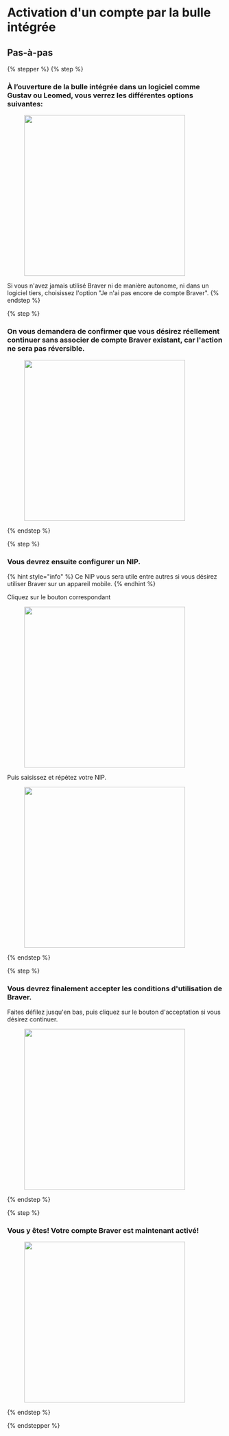 # Activation d'un compte par la bulle intégrée

## Pas-à-pas

{% stepper %}
{% step %}
### À l’ouverture de la bulle intégrée dans un logiciel comme Gustav ou Leomed, vous verrez les différentes options suivantes:

<div align="left"><figure><img src="../../.gitbook/assets/CleanShot 2025-01-09 at 21.23.34@2x.png" alt="" width="375"><figcaption></figcaption></figure></div>

Si vous n'avez jamais utilisé Braver ni de manière autonome, ni dans un logiciel tiers, choisissez l'option "Je n'ai pas encore de compte Braver".
{% endstep %}

{% step %}
### On vous demandera de confirmer que vous désirez réellement continuer sans associer de compte Braver existant, car l'action ne sera pas réversible.

<div align="left"><figure><img src="../../.gitbook/assets/CleanShot 2025-01-09 at 21.23.51@2x.png" alt="" width="375"><figcaption></figcaption></figure></div>
{% endstep %}

{% step %}
### Vous devrez ensuite configurer un NIP.

{% hint style="info" %}
Ce NIP vous sera utile entre autres si vous désirez utiliser Braver sur un appareil mobile.
{% endhint %}

Cliquez sur le bouton correspondant

<div align="left"><figure><img src="../../.gitbook/assets/CleanShot 2025-01-09 at 21.23.57@2x.png" alt="" width="375"><figcaption></figcaption></figure></div>

Puis saisissez et répétez votre NIP.

<div align="left"><figure><img src="../../.gitbook/assets/CleanShot 2025-01-09 at 21.24.10@2x.png" alt="" width="375"><figcaption></figcaption></figure></div>
{% endstep %}

{% step %}
### Vous devrez finalement accepter les conditions d'utilisation de Braver.

Faites défilez jusqu'en bas, puis cliquez sur le bouton d'acceptation si vous désirez continuer.

<div align="left"><figure><img src="../../.gitbook/assets/CleanShot 2025-01-09 at 21.24.19@2x.png" alt="" width="375"><figcaption></figcaption></figure></div>
{% endstep %}

{% step %}
### Vous y êtes! Votre compte Braver est maintenant activé!

<div align="left"><figure><img src="../../.gitbook/assets/CleanShot 2025-01-09 at 21.24.31@2x.png" alt="" width="375"><figcaption></figcaption></figure></div>
{% endstep %}

{% endstepper %}